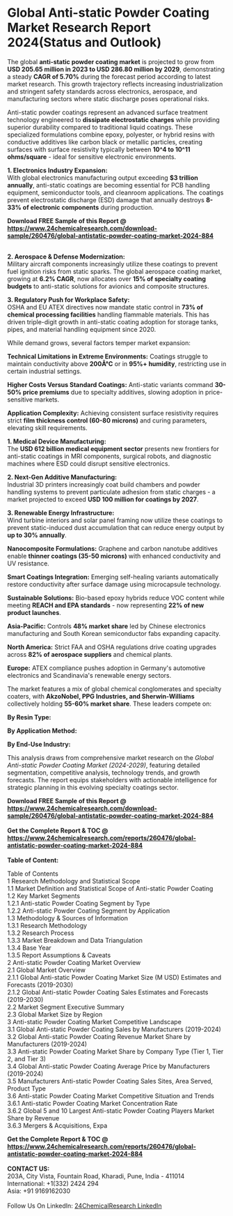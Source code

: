 <h1>Global Anti-static Powder Coating Market Research Report 2024(Status and Outlook)</h1><p>The global <strong>anti-static powder coating market</strong> is projected to grow from <strong>USD 205.65 million in 2023 to USD 286.80 million by 2029</strong>, demonstrating a steady <strong>CAGR of 5.70%</strong> during the forecast period according to latest market research. This growth trajectory reflects increasing industrialization and stringent safety standards across electronics, aerospace, and manufacturing sectors where static discharge poses operational risks.</p><p>Anti-static powder coatings represent an advanced surface treatment technology engineered to <strong>dissipate electrostatic charges</strong> while providing superior durability compared to traditional liquid coatings. These specialized formulations combine epoxy, polyester, or hybrid resins with conductive additives like carbon black or metallic particles, creating surfaces with surface resistivity typically between <strong>10^4 to 10^11 ohms/square</strong> - ideal for sensitive electronic environments.</p><p><strong>1. Electronics Industry Expansion:</strong><br>
With global electronics manufacturing output exceeding <strong>$3 trillion annually</strong>, anti-static coatings are becoming essential for PCB handling equipment, semiconductor tools, and cleanroom applications. The coatings prevent electrostatic discharge (ESD) damage that annually destroys <strong>8-33% of electronic components</strong> during production.</p><div><b>Download FREE Sample of this Report @ 
            <a href="https://www.24chemicalresearch.com/download-sample/260476/global-antistatic-powder-coating-market-2024-884">
            https://www.24chemicalresearch.com/download-sample/260476/global-antistatic-powder-coating-market-2024-884</a></b></div><br><p><strong>2. Aerospace &amp; Defense Modernization:</strong><br>
Military aircraft components increasingly utilize these coatings to prevent fuel ignition risks from static sparks. The global aerospace coating market, growing at <strong>6.2% CAGR</strong>, now allocates over <strong>15% of specialty coating budgets</strong> to anti-static solutions for avionics and composite structures.</p><p><strong>3. Regulatory Push for Workplace Safety:</strong><br>
OSHA and EU ATEX directives now mandate static control in <strong>73% of chemical processing facilities</strong> handling flammable materials. This has driven triple-digit growth in anti-static coating adoption for storage tanks, pipes, and material handling equipment since 2020.</p><p>While demand grows, several factors temper market expansion:</p><p><strong>Technical Limitations in Extreme Environments:</strong> Coatings struggle to maintain conductivity above <strong>200Â°C</strong> or in <strong>95%+ humidity</strong>, restricting use in certain industrial settings.</p><p><strong>Higher Costs Versus Standard Coatings:</strong> Anti-static variants command <strong>30-50% price premiums</strong> due to specialty additives, slowing adoption in price-sensitive markets.</p><p><strong>Application Complexity:</strong> Achieving consistent surface resistivity requires strict <strong>film thickness control (60-80 microns)</strong> and curing parameters, elevating skill requirements.</p><p><strong>1. Medical Device Manufacturing:</strong><br>
The <strong>USD 612 billion medical equipment sector</strong> presents new frontiers for anti-static coatings in MRI components, surgical robots, and diagnostic machines where ESD could disrupt sensitive electronics.</p><p><strong>2. Next-Gen Additive Manufacturing:</strong><br>
Industrial 3D printers increasingly coat build chambers and powder handling systems to prevent particulate adhesion from static charges - a market projected to exceed <strong>USD 100 million for coatings by 2027</strong>.</p><p><strong>3. Renewable Energy Infrastructure:</strong><br>
Wind turbine interiors and solar panel framing now utilize these coatings to prevent static-induced dust accumulation that can reduce energy output by <strong>up to 30% annually</strong>.</p><p><strong>Nanocomposite Formulations:</strong> Graphene and carbon nanotube additives enable <strong>thinner coatings (35-50 microns)</strong> with enhanced conductivity and UV resistance.</p><p><strong>Smart Coatings Integration:</strong> Emerging self-healing variants automatically restore conductivity after surface damage using microcapsule technology.</p><p><strong>Sustainable Solutions:</strong> Bio-based epoxy hybrids reduce VOC content while meeting <strong>REACH and EPA standards</strong> - now representing <strong>22% of new product launches</strong>.</p><p><strong>Asia-Pacific:</strong> Controls <strong>48% market share</strong> led by Chinese electronics manufacturing and South Korean semiconductor fabs expanding capacity.</p><p><strong>North America:</strong> Strict FAA and OSHA regulations drive coating upgrades across <strong>82% of aerospace suppliers</strong> and chemical plants.</p><p><strong>Europe:</strong> ATEX compliance pushes adoption in Germany's automotive electronics and Scandinavia's renewable energy sectors.</p><p>The market features a mix of global chemical conglomerates and specialty coaters, with <strong>AkzoNobel, PPG Industries, and Sherwin-Williams</strong> collectively holding <strong>55-60% market share</strong>. These leaders compete on:</p><p><strong>By Resin Type:</strong></p><p><strong>By Application Method:</strong></p><p><strong>By End-Use Industry:</strong></p><p>This analysis draws from comprehensive market research on the <em>Global Anti-static Powder Coating Market (2024-2029)</em>, featuring detailed segmentation, competitive analysis, technology trends, and growth forecasts. The report equips stakeholders with actionable intelligence for strategic planning in this evolving specialty coatings sector.</p><div><b>Download FREE Sample of this Report @ 
            <a href="https://www.24chemicalresearch.com/download-sample/260476/global-antistatic-powder-coating-market-2024-884">
            https://www.24chemicalresearch.com/download-sample/260476/global-antistatic-powder-coating-market-2024-884</a></b></div><br><div><b>Get the Complete Report & TOC @ 
            <a href="https://www.24chemicalresearch.com/reports/260476/global-antistatic-powder-coating-market-2024-884">
            https://www.24chemicalresearch.com/reports/260476/global-antistatic-powder-coating-market-2024-884</a></b></div><br>
            <b>Table of Content:</b><p>Table of Contents<br />
1 Research Methodology and Statistical Scope<br />
1.1 Market Definition and Statistical Scope of Anti-static Powder Coating<br />
1.2 Key Market Segments<br />
1.2.1 Anti-static Powder Coating Segment by Type<br />
1.2.2 Anti-static Powder Coating Segment by Application<br />
1.3 Methodology & Sources of Information<br />
1.3.1 Research Methodology<br />
1.3.2 Research Process<br />
1.3.3 Market Breakdown and Data Triangulation<br />
1.3.4 Base Year<br />
1.3.5 Report Assumptions & Caveats<br />
2 Anti-static Powder Coating Market Overview<br />
2.1 Global Market Overview<br />
2.1.1 Global Anti-static Powder Coating Market Size (M USD) Estimates and Forecasts (2019-2030)<br />
2.1.2 Global Anti-static Powder Coating Sales Estimates and Forecasts (2019-2030)<br />
2.2 Market Segment Executive Summary<br />
2.3 Global Market Size by Region<br />
3 Anti-static Powder Coating Market Competitive Landscape<br />
3.1 Global Anti-static Powder Coating Sales by Manufacturers (2019-2024)<br />
3.2 Global Anti-static Powder Coating Revenue Market Share by Manufacturers (2019-2024)<br />
3.3 Anti-static Powder Coating Market Share by Company Type (Tier 1, Tier 2, and Tier 3)<br />
3.4 Global Anti-static Powder Coating Average Price by Manufacturers (2019-2024)<br />
3.5 Manufacturers Anti-static Powder Coating Sales Sites, Area Served, Product Type<br />
3.6 Anti-static Powder Coating Market Competitive Situation and Trends<br />
3.6.1 Anti-static Powder Coating Market Concentration Rate<br />
3.6.2 Global 5 and 10 Largest Anti-static Powder Coating Players Market Share by Revenue<br />
3.6.3 Mergers & Acquisitions, Expa</p><div><b>Get the Complete Report & TOC @ 
            <a href="https://www.24chemicalresearch.com/reports/260476/global-antistatic-powder-coating-market-2024-884">
            https://www.24chemicalresearch.com/reports/260476/global-antistatic-powder-coating-market-2024-884</a></b></div><br><b>CONTACT US:</b><br>
            203A, City Vista, Fountain Road, Kharadi, Pune, India - 411014<br>
            International: +1(332) 2424 294<br>
            Asia: +91 9169162030 <br><br>
            Follow Us On LinkedIn: <a href="https://www.linkedin.com/company/24chemicalresearch/">24ChemicalResearch LinkedIn</a>